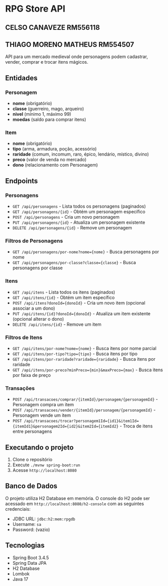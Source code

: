 # RPG Store API
## CELSO CANAVEZE RM556118
## THIAGO MORENO MATHEUS RM554507

API para um mercado medieval onde personagens podem cadastrar, vender, comprar e trocar itens mágicos.

## Entidades

### Personagem
- **nome** (obrigatório)
- **classe** (guerreiro, mago, arqueiro)
- **nivel** (mínimo 1, máximo 99)
- **moedas** (saldo para comprar itens)

### Item
- **nome** (obrigatório)
- **tipo** (arma, armadura, poção, acessório)
- **raridade** (comum, incomum, raro, épico, lendário, místico, divino)
- **preco** (valor de venda no mercado)
- **dono** (relacionamento com Personagem)

## Endpoints

### Personagens
- `GET /api/personagens` - Lista todos os personagens (paginados)
- `GET /api/personagens/{id}` - Obtém um personagem específico
- `POST /api/personagens` - Cria um novo personagem
- `PUT /api/personagens/{id}` - Atualiza um personagem existente
- `DELETE /api/personagens/{id}` - Remove um personagem

### Filtros de Personagens
- `GET /api/personagens/por-nome?nome={nome}` - Busca personagens por nome
- `GET /api/personagens/por-classe?classe={classe}` - Busca personagens por classe

### Itens
- `GET /api/itens` - Lista todos os itens (paginados)
- `GET /api/itens/{id}` - Obtém um item específico
- `POST /api/itens?donoId={donoId}` - Cria um novo item (opcional associar a um dono)
- `PUT /api/itens/{id}?donoId={donoId}` - Atualiza um item existente (opcional alterar o dono)
- `DELETE /api/itens/{id}` - Remove um item

### Filtros de Itens
- `GET /api/itens/por-nome?nome={nome}` - Busca itens por nome parcial
- `GET /api/itens/por-tipo?tipo={tipo}` - Busca itens por tipo
- `GET /api/itens/por-raridade?raridade={raridade}` - Busca itens por raridade
- `GET /api/itens/por-preco?minPreco={min}&maxPreco={max}` - Busca itens por faixa de preço

### Transações
- `POST /api/transacoes/comprar/{itemId}/personagem/{personagemId}` - Personagem compra um item
- `POST /api/transacoes/vender/{itemId}/personagem/{personagemId}` - Personagem vende um item
- `POST /api/transacoes/trocar?personagem1Id={id1}&item1Id={itemId1}&personagem2Id={id2}&item2Id={itemId2}` - Troca de itens entre personagens

## Executando o projeto

1. Clone o repositório
2. Execute `./mvnw spring-boot:run`
3. Acesse `http://localhost:8080`

## Banco de Dados

O projeto utiliza H2 Database em memória. O console do H2 pode ser acessado em `http://localhost:8080/h2-console` com as seguintes credenciais:
- JDBC URL: `jdbc:h2:mem:rpgdb`
- Username: `sa`
- Password: (vazio)

## Tecnologias

- Spring Boot 3.4.5
- Spring Data JPA
- H2 Database
- Lombok
- Java 17
